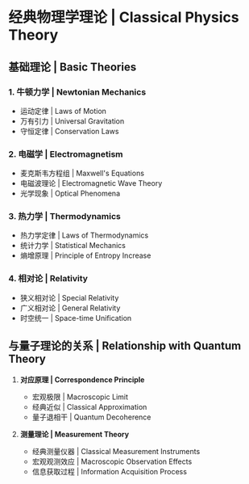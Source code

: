 # 经典物理学理论 | Classical Physics Theory

## 基础理论 | Basic Theories

### 1. 牛顿力学 | Newtonian Mechanics
- 运动定律 | Laws of Motion
- 万有引力 | Universal Gravitation
- 守恒定律 | Conservation Laws

### 2. 电磁学 | Electromagnetism
- 麦克斯韦方程组 | Maxwell's Equations
- 电磁波理论 | Electromagnetic Wave Theory
- 光学现象 | Optical Phenomena

### 3. 热力学 | Thermodynamics
- 热力学定律 | Laws of Thermodynamics
- 统计力学 | Statistical Mechanics
- 熵增原理 | Principle of Entropy Increase

### 4. 相对论 | Relativity
- 狭义相对论 | Special Relativity
- 广义相对论 | General Relativity
- 时空统一 | Space-time Unification

## 与量子理论的关系 | Relationship with Quantum Theory

1. **对应原理 | Correspondence Principle**
   - 宏观极限 | Macroscopic Limit
   - 经典近似 | Classical Approximation
   - 量子退相干 | Quantum Decoherence

2. **测量理论 | Measurement Theory**
   - 经典测量仪器 | Classical Measurement Instruments
   - 宏观观测效应 | Macroscopic Observation Effects
   - 信息获取过程 | Information Acquisition Process